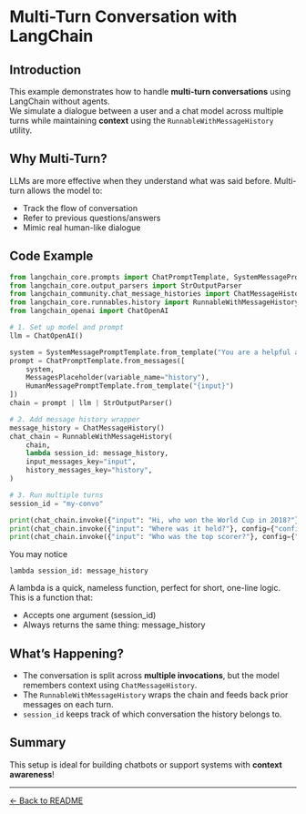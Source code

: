 
# Multi-Turn Conversation with LangChain

## Introduction
This example demonstrates how to handle **multi-turn conversations** using LangChain without agents.  
We simulate a dialogue between a user and a chat model across multiple turns while maintaining **context** using the `RunnableWithMessageHistory` utility.

## Why Multi-Turn?
LLMs are more effective when they understand what was said before. Multi-turn allows the model to:
- Track the flow of conversation
- Refer to previous questions/answers
- Mimic real human-like dialogue

## Code Example
```python
from langchain_core.prompts import ChatPromptTemplate, SystemMessagePromptTemplate, HumanMessagePromptTemplate, MessagesPlaceholder
from langchain_core.output_parsers import StrOutputParser
from langchain_community.chat_message_histories import ChatMessageHistory
from langchain_core.runnables.history import RunnableWithMessageHistory
from langchain_openai import ChatOpenAI

# 1. Set up model and prompt
llm = ChatOpenAI()

system = SystemMessagePromptTemplate.from_template("You are a helpful assistant.")
prompt = ChatPromptTemplate.from_messages([
    system,
    MessagesPlaceholder(variable_name="history"),
    HumanMessagePromptTemplate.from_template("{input}")
])
chain = prompt | llm | StrOutputParser()

# 2. Add message history wrapper
message_history = ChatMessageHistory()
chat_chain = RunnableWithMessageHistory(
    chain,
    lambda session_id: message_history,
    input_messages_key="input",
    history_messages_key="history",
)

# 3. Run multiple turns
session_id = "my-convo"

print(chat_chain.invoke({"input": "Hi, who won the World Cup in 2018?"}, config={"configurable": {"session_id": session_id}}))
print(chat_chain.invoke({"input": "Where was it held?"}, config={"configurable": {"session_id": session_id}}))
print(chat_chain.invoke({"input": "Who was the top scorer?"}, config={"configurable": {"session_id": session_id}}))
```
You may notice
```
lambda session_id: message_history
```
A lambda is a quick, nameless function, perfect for short, one-line logic.<br>
This is a function that:
- Accepts one argument (session_id)
- Always returns the same thing: message_history

## What’s Happening?
- The conversation is split across **multiple invocations**, but the model remembers context using `ChatMessageHistory`.
- The `RunnableWithMessageHistory` wraps the chain and feeds back prior messages on each turn.
- `session_id` keeps track of which conversation the history belongs to.

## Summary
This setup is ideal for building chatbots or support systems with **context awareness**!

---

[← Back to README](../README.md)

